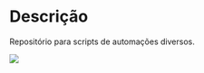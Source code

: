 # Descrição

Repositório para scripts de automações diversos.

![](https://media.giphy.com/media/CmFMWpEa4IFtS/giphy.gif)